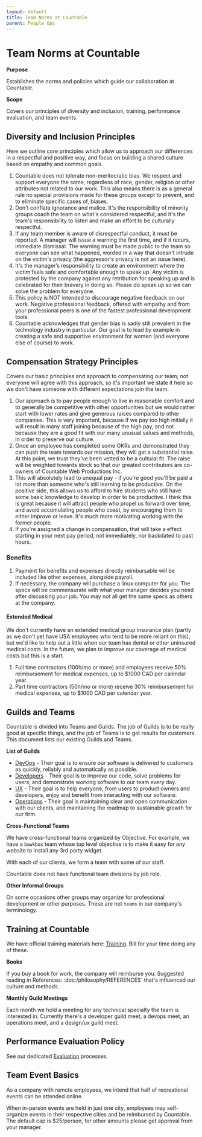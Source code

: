 ```yaml
---
layout: default
title: Team Norms at Countable
parent: People Ops
---
```


# Team Norms at Countable

**Purpose**

Establishes the norms and policies which guide our collaboration at
Countable.

**Scope**

Covers our principles of diversity and inclusion, training, performance
evaluation, and team events.

## Diversity and Inclusion Principles

Here we outline core principles which allow us to approach our
differences in a respectful and positive way, and focus on building a
shared culture based on empathy and common goals.

1.  Countable does not tolerate non-meritocratic bias. We respect and
    support everyone the same, regardless of race, gender, religion or
    other attributes not related to our work. This also means there is
    as a general rule no special provisions made for these groups except
    to prevent, and to eliminate specific cases of, biases.
2.  Don't conflate ignorance and malice. It's the responsibility of
    minority groups coach the team on what's considered respectful, and
    it's the team's responsibility to listen and make an effort to be
    culturally respectful.
3.  If any team member is aware of disrespectful conduct, it must be
    reported. A manager will issue a warning the first time, and if it
    recurs, immediate dismissal. The warning must be made public to the
    team so everyone can see what happened, worded in a way that doesn't
    intrude on the victim's privacy (the aggressor's privacy is not an
    issue here).
4.  It's the manager’s responsibility to create an environment where the
    victim feels safe and comfortable enough to speak up. Any victim is
    protected by the company against any retribution for speaking up and
    is celebrated for their bravery in doing so. Please do speak up so
    we can solve the problem for everyone.
5.  This policy is NOT intended to discourage negative feedback on our
    work. Negative professional feedback, offered with empathy and from
    your professional peers is one of the fastest professional
    development tools.
6.  Countable acknowledges that gender bias is sadly still prevalent in
    the technology industry in particular. Our goal is to lead by
    example in creating a safe and supportive environment for women (and
    everyone else of course) to work.

## Compensation Strategy Principles

Covers our basic principles and approach to compensating our team; not
everyone will agree with this approach, so it's important we state it
here so we don't have someone with different expectations join the team.

1.  Our approach is to pay people enough to live in reasonable comfort
    and to generally be competitive with other opportunities but we
    would rather start with lower rates and give generous raises
    compared to other companies. This is very important, because if we
    pay too high initially it will result in many staff joining because
    of the high pay, and not because they are a good fit with our many
    unusual values and methods, in order to preserve our culture.
2.  Once an employee has completed some OKRs and demonstrated they can
    push the team towards our mission, they will get a substantial
    raise. At this point, we trust they've been vetted to be a cultural
    fit. The raise will be weighted towards stock so that our greated
    contributors are co-owners of Countable Web Productions Inc.
3.  This will absolutely lead to unequal pay - if you're good you'll be
    paid a lot more than someone who's still learning to be productive.
    On the positive side, this allows us to afford to hire students who
    still have some basic knowledge to develop in order to be
    productive. I think this is great because it will attract people who
    propel us forward over time, and avoid accumulating people who
    coast, by encouraging them to either improve or leave. It's much
    more motivating working with the former people.
4.  If you're assigned a change in compensation, that will take a effect
    starting in your next pay period, not immediately, nor backdated to
    past hours.

### Benefits

1.  Payment for benefits and expenses directly reimbursable will be
    included like other expenses, alongside payroll.
2.  If necessary, the company will purchase a linux computer for you.
    The specs will be commensurate with what your manager decides you
    need after discussing your job. You may not all get the same specs
    as others at the company.

#### Extended Medical

We don't currently have an extended medical group insurance plan (partly
as we don't yet have USA employees who tend to be more reliant on this),
but we'd like to help out a little when our team has dental or other
uninsured medical costs. In the future, we plan to improve our coverage
of medical costs but this is a start.

1.  Full time contractors (100h/mo or more) and employees receive 50%
    reimbursement for medical expenses, up to $1000 CAD per calendar
    year.
2.  Part time contractors (50h/mo or more) receive 30% reimbursement for
    medical expenses, up to $1000 CAD per calendar year.

## Guilds and Teams

Countable is divided into Teams and Guilds. The job of Guilds is to be
really good at specific things, and the job of Teams is to get results
for customers. This document lists our existing Guilds and Teams.

**List of Guilds**

  - [DevOps](./devops/DEVOPS) - Their goal is to ensure our software is delivered
    to customers as quickly, reliably and automatically as possible.
  - [Developers](/programming/DEVELOPERS) - Their goal is to improve our code, solve
    problems for users, and demonstrate working software to our team
    every day.
  - [UX](./ux/UX) - Their goal is to help everyone, from users to product
    owners and developers, enjoy and benefit from interacting with our
    software.
  - [Operations](./operations/OPERATIONS) - Their goal is maintaining clear and open
    communication with our clients, and maintaining the roadmap to
    sustainable growth for our firm.

**Cross-Functional Teams**

We have cross-functional teams organized by Objective. For example, we
have a `bawkbox` team whose top level objective is to make it easy for
any website to install any 3rd party widget.

With each of our clients, we form a team with some of our staff.

Countable does not have functional team divisions by job role.

**Other Informal Groups**

On some occasions other groups may organize for professional development
or other purposes. These are not `teams` in our company's terminology.

## Training at Countable

We have official training materials here: [Training](./programming/TRAINING). Bill for your time doing any of these.

**Books**

If you buy a book for work, the company will reimburse you.
<span class="title-ref">Suggested reading in References:
:doc:</span>/philosophy/REFERENCES\` that's influenced our culture and
methods.

**Monthly Guild Meetings**

Each month we hold a meeting for any technical specialty the team is
interested in. Currently there's a developer guild meet, a devops meet,
an operations meet, and a design/ux guild meet.

## Performance Evaluation Policy

See our dedicated [Evaluation](./programming/EVALUATION) processes.

## Team Event Basics

As a company with remote employees, we intend that half of recreational
events can be attended online.

When in-person events are held in just one city, employees may
self-organize events in their respective cities and be reimbursed by
Countable. The default cap is $25/person, for other amounts please get
approval from your manager.
